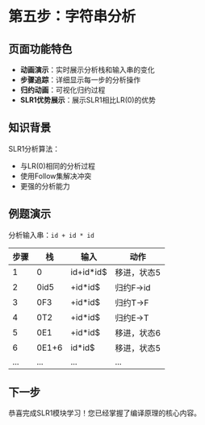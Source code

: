 # 第五步：字符串分析

## 页面功能特色

- **动画演示**：实时展示分析栈和输入串的变化
- **步骤追踪**：详细显示每一步的分析操作
- **归约动画**：可视化归约过程
- **SLR1优势展示**：展示SLR1相比LR(0)的优势

## 知识背景

SLR1分析算法：
- 与LR(0)相同的分析过程
- 使用Follow集解决冲突
- 更强的分析能力

## 例题演示

分析输入串：`id + id * id`

| 步骤 | 栈 | 输入 | 动作 |
|------|----|----|----|
| 1 | 0 | id+id*id$ | 移进，状态5 |
| 2 | 0id5 | +id*id$ | 归约F→id |
| 3 | 0F3 | +id*id$ | 归约T→F |
| 4 | 0T2 | +id*id$ | 归约E→T |
| 5 | 0E1 | +id*id$ | 移进，状态6 |
| 6 | 0E1+6 | id*id$ | 移进，状态5 |
| ... | ... | ... | ... |

## 下一步

恭喜完成SLR1模块学习！您已经掌握了编译原理的核心内容。 